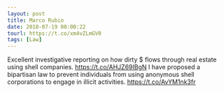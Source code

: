 ```yaml
---
layout: post
title: Marco Rubio
date: 2018-07-19 00:00:22
tourl: https://t.co/xm4vZLmGV0
tags: [Law]
---
```

Excellent investigative reporting on how dirty $ flows through real estate using shell companies.
https://t.co/AHJZ69IBgN
I have proposed a bipartisan law to prevent individuals from using anonymous shell corporations to engage in illicit activities.
 https://t.co/AvYM1nk3fr